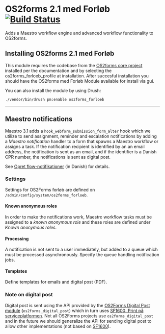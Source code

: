 # OS2forms 2.1 med Forløb [![Build Status](https://app.travis-ci.com/OS2Forms/os2forms_forloeb.svg?branch=develop)](https://app.travis-ci.com/OS2Forms/os2forms_forloeb)

Adds a Maestro workflow engine and advanced workflow functionality to OS2forms.

## Installing OS2forms 2.1 med Forløb

This module requires the codebase from the [OS2forms core project](https://github.com/OS2Forms/os2forms8) installed per the documentation and by selecting the os2forms_forloeb_profile at installation. After succesful installation you should have the OS2forms med Forløb Module available for install via gui.

You can also install the module by using Drush:

```
./vendor/bin/drush pm:enable os2forms_forloeb
```

-------------------------------------------------------------------------------

## Maestro notifications

Maestro 3.1 adds a `hook_webform_submission_form_alter` hook which we utilize to
send assignment, reminder and escalation notifications by adding a *Maestro
notification* handler to a form that spawns a Maestro workflow or assigns a
task. If the notification recipient is identified by an an email address, the
notification is sent as an email, and if the identifier is a Danish CPR number,
the notifications is sent as digital post.

See [Opret flow-notifikationer](https://os2forms.os2.eu/node/457) (in Danish)
for details.

### Settings

Settings for OS2Forms forløb are defined on `/admin/config/system/os2forms_forloeb`.

#### Known anonymous roles

In order to make the notifications work, Maestro workflow tasks must be assigned
to a *known anonymous role* and these roles are defined under *Known anonymous
roles*.

#### Processing

A notification is not sent to a user immediately, but added to a queue which
must be processed asynchronously. Specify the queue handling notification jobs.

#### Templates

Define templates for emails and digital post (PDF).

### Note on digital post

Digital post is sent using the API provided by the [OS2Forms Digital Post
module](https://github.com/itk-dev/os2forms_digital_post)
(`os2forms_digital_post`) which in turn uses [SF1600: Print på
serviceplatformen](https://digitaliseringskataloget.dk/integration/sf1600). Not
all OS2Forms projects use `os2forms_digital_post` and in the future we should
generalize the API for sending digital post to allow other implementations (not
based on [SF1600](https://digitaliseringskataloget.dk/integration/sf1600)).
